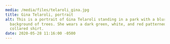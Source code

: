 ```yaml
---
media: /media/files/telaroli_gina.jpg
title: Gina Telaroli, portrait
alt: This is a portrait of Gina Telaroli standing in a park with a blurred
  background of trees. She wears a dark green, white, and red patterned and
  collared shirt.
date: 2020-05-28 11:16:00 -0500
---
```

